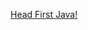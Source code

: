 [Head First Java!](https://bibis.ir/science-books/programming/java/2022/Head%20First%20Java%20A%20learner%20guide%20to%20real-world%20programming%20by%20Sierra,%20Kathy%20Bates,%20Bert%20Gee,%20Trisha_bibis.ir.pdf)
